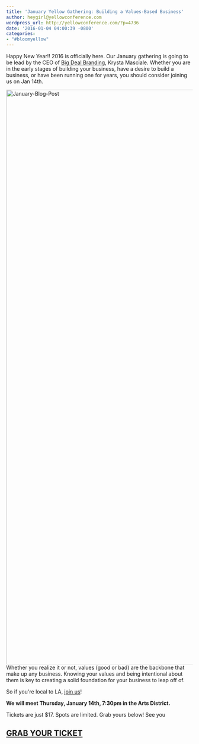 ```yaml
---
title: 'January Yellow Gathering: Building a Values-Based Business'
author: heygirl@yellowconference.com
wordpress_url: http://yellowconference.com/?p=4736
date: '2016-01-04 04:00:39 -0800'
categories:
- "#bloomyellow"
---
```

<p>Happy New Year!! 2016 is officially here. Our January gathering is going to be lead by the CEO of <a href="http://www.bigdealbranding.com/" target="_blank">Big Deal Branding</a>, Krysta Masciale. Whether you are in the early stages of building your business, have a desire to build a business, or have been running one for years, you should consider joining us on Jan 14th.</p>
<p><a href="http://yellowconference.com/wp-content/uploads/2015/12/January-Blog-Post.jpg"><img class="aligncenter size-full wp-image-4737" src="http://yellowconference.com/wp-content/uploads/2015/12/January-Blog-Post.jpg" alt="January-Blog-Post" width="700" height="1547" /></a><br />
Whether you realize it or not, values (good or bad) are the backbone that make up any business. Knowing your values and being intentional about them is key to creating a solid foundation for your business to leap off of.</p>
<p>So if you're local to LA, <a href="https://www.eventbrite.com/e/building-a-value-based-business-tickets-20356073564" target="_blank">join us</a>!</p>
<p><strong>We will meet Thursday, January 14th, 7:30pm in the Arts District.</strong></p>
<p>Tickets are just $17. Spots are limited. Grab yours below! See you</p>
<h2><strong><a href="https://www.eventbrite.com/e/building-a-value-based-business-tickets-20356073564" target="_blank">GRAB YOUR TICKET</a></strong></h2></p>
